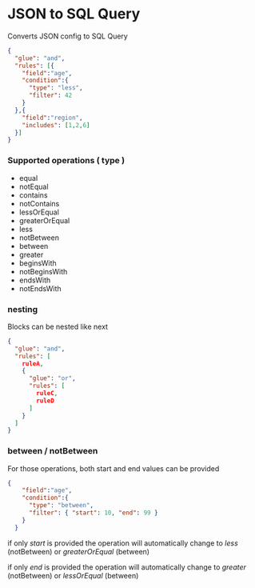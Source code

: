 JSON to SQL Query
==================

Converts JSON config to SQL Query

```json
{
  "glue": "and",
  "rules": [{
    "field":"age",
    "condition":{
      "type": "less",
      "filter": 42
    } 
  },{
    "field":"region",
    "includes": [1,2,6]
  }] 
}
```

### Supported operations ( type )

- equal
- notEqual
- contains
- notContains
- lessOrEqual
- greaterOrEqual
- less
- notBetween
- between
- greater
- beginsWith
- notBeginsWith
- endsWith
- notEndsWith

### nesting

Blocks can be nested like next

```json
{
  "glue": "and",
  "rules": [
    ruleA,
    {
      "glue": "or",
      "rules": [
        ruleC,
        ruleD
      ] 
    }
  ] 
}
```

### between / notBetween

For those operations, both start and end values can be provided

```json
{
    "field":"age",
    "condition":{
      "type": "between",
      "filter": { "start": 10, "end": 99 }
    } 
  }
```

if only *start* is provided the operation will automatically change to *less* (notBetween) or *greaterOrEqual* (between)

if only *end* is provided the operation will automatically change to *greater* (notBetween) or *lessOrEqual* (between)